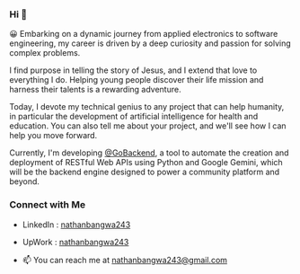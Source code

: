 ### Hi 👋

<!--
**nathanbangwa243/nathanbangwa243** is a ✨ _special_ ✨ repository because its `README.md` (this file) appears on your GitHub profile.

Here are some ideas to get you started:

- 🔭 I’m currently working on ...
- 🌱 I’m currently learning ...
- 👯 I’m looking to collaborate on ...
- 🤔 I’m looking for help with ...
- 💬 Ask me about ...
- 📫 How to reach me: ...
- 😄 Pronouns: ...
- ⚡ Fun fact: ...
-->

<!-- Embarking on a dynamic journey from applied electronics to software engineering, my career has been shaped by an insatiable curiosity and a passion for numbers.

I find purpose in telling the story of Jesus at [@GoFamille](https://github.com/GoFamille), and I extend that love to everything I do. Helping young people discover their life mission and harness their talents is a rewarding adventure.

Today, I devote my technical genius to any project that can help humanity, in particular the development of artificial intelligence in the fields of health and education.

At the moment I'm working on [@GoBackend](https://github.com/GoBackend), a tool to automate the creation and deployment of RESTFul Web APIs with Python and Google Gemini, which will be the backend engine for a community platform and others. -->

😀 Embarking on a dynamic journey from applied electronics to software engineering, my career is driven by a deep curiosity and passion for solving complex problems.

I find purpose in telling the story of Jesus, and I extend that love to everything I do. Helping young people discover their life mission and harness their talents is a rewarding adventure.

Today, I devote my technical genius to any project that can help humanity, in particular the development of artificial intelligence for health and education. You can also tell me about your project, and we'll see how I can help you move forward.

Currently, I'm developing [@GoBackend](https://github.com/GoBackend), a tool to automate the creation and deployment of RESTful Web APIs using Python and Google Gemini, which will be the backend engine designed to power a community platform and beyond.

### Connect with Me

- LinkedIn : [nathanbangwa243](https://www.linkedin.com/in/nathanbangwa243/)
- UpWork : [nathanbangwa243](https://www.upwork.com/freelancers/~010b5001634e5219bd)

- 📫 You can reach me at nathanbangwa243@gmail.com